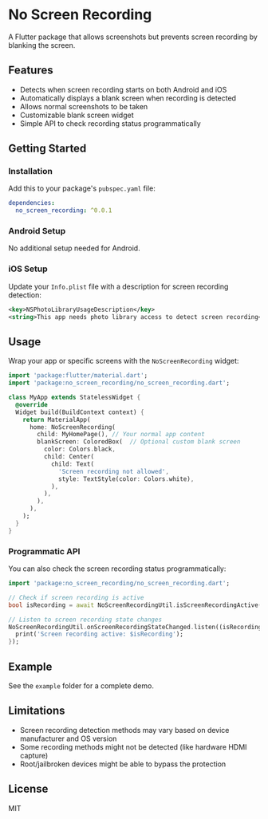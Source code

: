 # No Screen Recording

A Flutter package that allows screenshots but prevents screen recording by blanking the screen.

## Features

- Detects when screen recording starts on both Android and iOS
- Automatically displays a blank screen when recording is detected
- Allows normal screenshots to be taken
- Customizable blank screen widget
- Simple API to check recording status programmatically

## Getting Started

### Installation

Add this to your package's `pubspec.yaml` file:

```yaml
dependencies:
  no_screen_recording: ^0.0.1
```

### Android Setup

No additional setup needed for Android.

### iOS Setup

Update your `Info.plist` file with a description for screen recording detection:

```xml
<key>NSPhotoLibraryUsageDescription</key>
<string>This app needs photo library access to detect screen recording</string>
```

## Usage

Wrap your app or specific screens with the `NoScreenRecording` widget:

```dart
import 'package:flutter/material.dart';
import 'package:no_screen_recording/no_screen_recording.dart';

class MyApp extends StatelessWidget {
  @override
  Widget build(BuildContext context) {
    return MaterialApp(
      home: NoScreenRecording(
        child: MyHomePage(), // Your normal app content
        blankScreen: ColoredBox(  // Optional custom blank screen
          color: Colors.black,
          child: Center(
            child: Text(
              'Screen recording not allowed',
              style: TextStyle(color: Colors.white),
            ),
          ),
        ),
      ),
    );
  }
}
```

### Programmatic API

You can also check the screen recording status programmatically:

```dart
import 'package:no_screen_recording/no_screen_recording.dart';

// Check if screen recording is active
bool isRecording = await NoScreenRecordingUtil.isScreenRecordingActive();

// Listen to screen recording state changes
NoScreenRecordingUtil.onScreenRecordingStateChanged.listen((isRecording) {
  print('Screen recording active: $isRecording');
});
```

## Example

See the `example` folder for a complete demo.

## Limitations

- Screen recording detection methods may vary based on device manufacturer and OS version
- Some recording methods might not be detected (like hardware HDMI capture)
- Root/jailbroken devices might be able to bypass the protection

## License

MIT